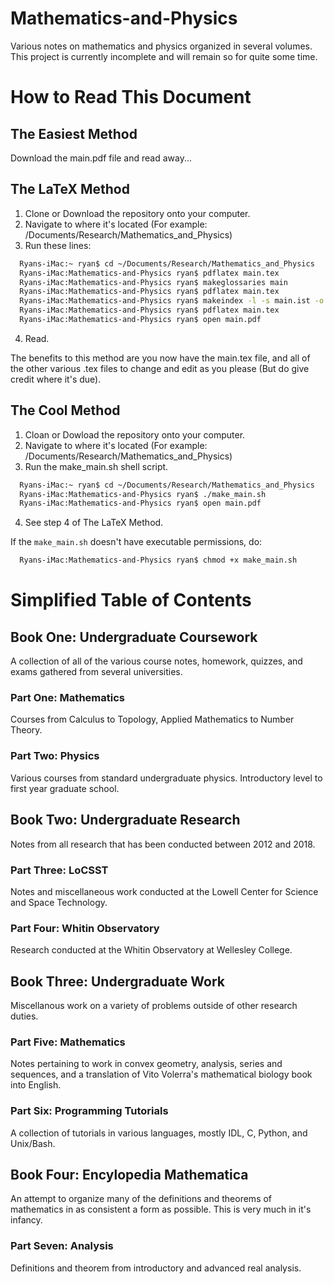 # Mathematics-and-Physics
Various notes on mathematics and physics organized in several volumes. This project is currently incomplete and will remain
so for quite some time.

# How to Read This Document
## The Easiest Method
Download the main.pdf file and read away...

## The LaTeX Method
  1. Clone or Download the repository onto your computer.
  2. Navigate to where it's located (For example: /Documents/Research/Mathematics_and_Physics)
  3. Run these lines:
```Bash
  Ryans-iMac:~ ryan$ cd ~/Documents/Research/Mathematics_and_Physics
  Ryans-iMac:Mathematics-and-Physics ryan$ pdflatex main.tex
  Ryans-iMac:Mathematics-and-Physics ryan$ makeglossaries main
  Ryans-iMac:Mathematics-and-Physics ryan$ pdflatex main.tex
  Ryans-iMac:Mathematics-and-Physics ryan$ makeindex -l -s main.ist -o main.gls main.glo
  Ryans-iMac:Mathematics-and-Physics ryan$ pdflatex main.tex
  Ryans-iMac:Mathematics-and-Physics ryan$ open main.pdf
```
  4. Read.

The benefits to this method are you now have the main.tex file, and all of the other various .tex files to change and
edit as you please (But do give credit where it's due).

## The Cool Method
  1. Cloan or Dowload the repository onto your computer.
  2. Navigate to where it's located (For example: /Documents/Research/Mathematics_and_Physics)
  3. Run the make_main.sh shell script.
```Bash
  Ryans-iMac:~ ryan$ cd ~/Documents/Research/Mathematics_and_Physics
  Ryans-iMac:Mathematics-and-Physics ryan$ ./make_main.sh
  Ryans-iMac:Mathematics-and-Physics ryan$ open main.pdf
```
  4. See step 4 of The LaTeX Method.

If the `make_main.sh` doesn't have executable permissions, do:
```Bash
  Ryans-iMac:Mathematics-and-Physics ryan$ chmod +x make_main.sh
```

# Simplified Table of Contents
## Book One: Undergraduate Coursework
A collection of all of the various course notes, homework, quizzes, and exams gathered from several universities.

### Part One: Mathematics
Courses from Calculus to Topology, Applied Mathematics to Number Theory.

### Part Two: Physics
Various courses from standard undergraduate physics. Introductory level to first year graduate school.

## Book Two: Undergraduate Research
Notes from all research that has been conducted between 2012 and 2018.

### Part Three: LoCSST
Notes and miscellaneous work conducted at the Lowell Center for Science and Space Technology.

### Part Four: Whitin Observatory
Research conducted at the Whitin Observatory at Wellesley College.

## Book Three: Undergraduate Work
Miscellanous work on a variety of problems outside of other research duties.

### Part Five: Mathematics
Notes pertaining to work in convex geometry, analysis, series and sequences, and a translation of Vito Volerra's mathematical
biology book into English.

### Part Six: Programming Tutorials
A collection of tutorials in various languages, mostly IDL, C, Python, and Unix/Bash.

## Book Four: Encylopedia Mathematica
An attempt to organize many of the definitions and theorems of mathematics in as consistent a form as possible.
This is very much in it's infancy.

### Part Seven: Analysis
Definitions and theorem from introductory and advanced real analysis.
